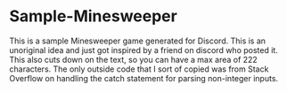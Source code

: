 # Sample-Minesweeper
This is a sample Minesweeper game generated for Discord. This is an unoriginal idea and just got inspired by a friend on discord who posted it. This also cuts down on the text, so you can have a max area of 222 characters. The only outside code that I sort of copied was from Stack Overflow on handling the catch statement for parsing non-integer inputs.
